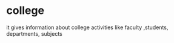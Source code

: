 # college
it gives information about college activities like faculty ,students, departments, subjects
